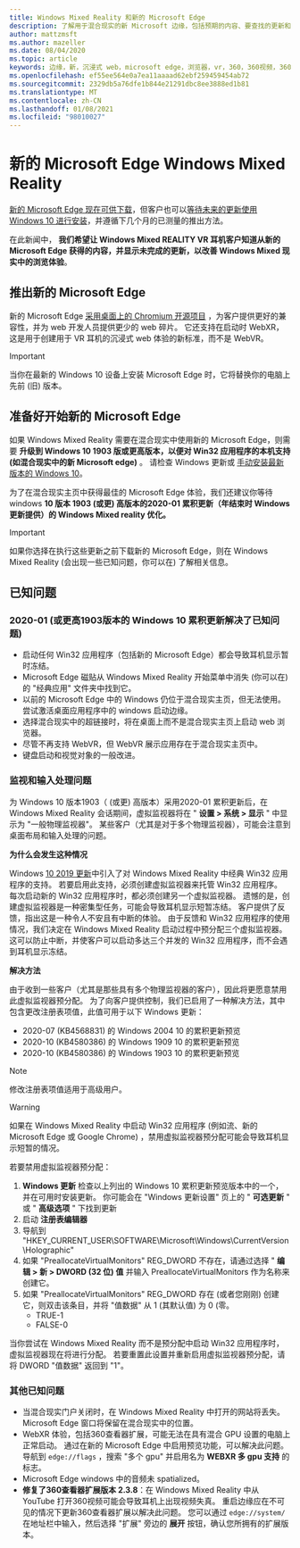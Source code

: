 ```yaml
---
title: Windows Mixed Reality 和新的 Microsoft Edge
description: 了解用于混合现实的新 Microsoft 边缘，包括预期的内容、要查找的更新和已知问题。
author: mattzmsft
ms.author: mazeller
ms.date: 08/04/2020
ms.topic: article
keywords: 边缘，新，沉浸式 web，microsoft edge，浏览器，vr，360，360视频，360 viewer，webxr，webvr
ms.openlocfilehash: ef55ee564e0a7ea11aaaad62ebf259459454ab72
ms.sourcegitcommit: 2329db5a76dfe1b844e21291dbc8ee3888ed1b81
ms.translationtype: MT
ms.contentlocale: zh-CN
ms.lasthandoff: 01/08/2021
ms.locfileid: "98010027"
---
```

# <a name="the-new-microsoft-edge-for-windows-mixed-reality"></a>新的 Microsoft Edge Windows Mixed Reality

[新的 Microsoft Edge 现在可供下载](https://blogs.windows.com/windowsexperience/?p=173496)，但客户也可以[等待未来的更新使用 Windows 10 进行安装](https://blogs.windows.com/msedgedev/2020/01/15/upgrading-new-microsoft-edge-79-chromium/)，并遵循下几个月的已测量的推出方法。 

在此新闻中， **我们希望让 Windows Mixed REALITY VR 耳机客户知道从新的 Microsoft Edge 获得的内容，并显示未完成的更新，以改善 Windows Mixed 现实中的浏览体验**。

## <a name="introducing-the-new-microsoft-edge"></a>推出新的 Microsoft Edge

新的 Microsoft Edge [采用桌面上的 Chromium 开源项目](https://blogs.windows.com/windowsexperience/2018/12/06/microsoft-edge-making-the-web-better-through-more-open-source-collaboration/) ，为客户提供更好的兼容性，并为 web 开发人员提供更少的 web 碎片。 它还支持在启动时 WebXR，这是用于创建用于 VR 耳机的沉浸式 web 体验的新标准，而不是 WebVR。

>[!IMPORTANT]
>当你在最新的 Windows 10 设备上安装 Microsoft Edge 时，它将替换你的电脑上先前 (旧) 版本。

## <a name="getting-ready-for-the-new-microsoft-edge"></a>准备好开始新的 Microsoft Edge

如果 Windows Mixed Reality 需要在混合现实中使用新的 Microsoft Edge，则需要 **升级到 Windows 10 1903 版或更高版本，以便对 Win32 应用程序的本机支持 (如混合现实中的新 Microsoft edge)** 。 请检查 Windows 更新或 [手动安装最新版本的 Windows 10](https://www.microsoft.com/en-us/software-download/windows10)。

为了在混合现实主页中获得最佳的 Microsoft Edge 体验，我们还建议你等待 windows **10 版本 1903 (或更) 高版本的2020-01 累积更新（年结束时 Windows 更新提供）的 Windows Mixed reality 优化。**

>[!IMPORTANT]
>如果你选择在执行这些更新之前下载新的 Microsoft Edge，则在 Windows Mixed Reality (会出现一些已知问题，你可以在) 了解相关信息。

## <a name="known-issues"></a>已知问题

### <a name="known-issues-resolved-by-the-2020-01-cumulative-update-for-windows-10-version-1903-or-later"></a>2020-01 (或更高1903版本的 Windows 10 累积更新解决了已知问题) 

- 启动任何 Win32 应用程序（包括新的 Microsoft Edge）都会导致耳机显示暂时冻结。
- Microsoft Edge 磁贴从 Windows Mixed Reality 开始菜单中消失 (你可以在) 的 "经典应用" 文件夹中找到它。
- 以前的 Microsoft Edge 中的 Windows 仍位于混合现实主页，但无法使用。 尝试激活桌面应用程序中的 windows 启动边缘。
- 选择混合现实中的超链接时，将在桌面上而不是混合现实主页上启动 web 浏览器。
- 尽管不再支持 WebVR，但 WebVR 展示应用存在于混合现实主页中。
- 键盘启动和视觉对象的一般改进。

### <a name="monitor-and-input-handling-issues"></a>监视和输入处理问题

为 Windows 10 版本1903（ (或更) 高版本）采用2020-01 累积更新后，在 Windows Mixed Reality 会话期间，虚拟监视器将在 " **设置 > 系统 > 显示** " 中显示为 "一般物理监视器"。 某些客户（尤其是对于多个物理监视器），可能会注意到桌面布局和输入处理的问题。

**为什么会发生这种情况**

Windows [10 2019 更新](https://docs.microsoft.com/windows/mixed-reality/enthusiast-guide/release-notes-may-2019)中引入了对 Windows Mixed Reality 中经典 Win32 应用程序的支持。 若要启用此支持，必须创建虚拟监视器来托管 Win32 应用程序。 每次启动新的 Win32 应用程序时，都必须创建另一个虚拟监视器。 遗憾的是，创建虚拟监视器是一种密集型任务，可能会导致耳机显示短暂冻结。 客户提供了反馈，指出这是一种令人不安且有中断的体验。 由于反馈和 Win32 应用程序的使用情况，我们决定在 Windows Mixed Reality 启动过程中预分配三个虚拟监视器。 这可以防止中断，并使客户可以启动多达三个并发的 Win32 应用程序，而不会遇到耳机显示冻结。

**解决方法**

由于收到一些客户（尤其是那些具有多个物理监视器的客户），因此将更愿意禁用此虚拟监视器预分配。 为了向客户提供控制，我们已启用了一种解决方法，其中包含更改注册表项值，此值可用于以下 Windows 更新：

- 2020-07 (KB4568831) 的 Windows 2004 10 的累积更新预览
- 2020-10 (KB4580386) 的 Windows 1909 10 的累积更新预览
- 2020-10 (KB4580386) 的 Windows 1903 10 的累积更新预览

>[!NOTE]
>修改注册表项值适用于高级用户。

>[!WARNING]
>如果在 Windows Mixed Reality 中启动 Win32 应用程序 (例如流、新的 Microsoft Edge 或 Google Chrome) ，禁用虚拟监视器预分配可能会导致耳机显示短暂的情况。

若要禁用虚拟监视器预分配：
1. **Windows 更新** 检查以上列出的 Windows 10 累积更新预览版本中的一个，并在可用时安装更新。 你可能会在 "Windows 更新设置" 页上的 " **可选更新** " 或 " **高级选项** " 下找到更新
2. 启动 **注册表编辑器**
3. 导航到 "HKEY_CURRENT_USER\SOFTWARE\Microsoft\Windows\CurrentVersion\Holographic\"
4. 如果 "PreallocateVirtualMonitors" REG_DWORD 不存在，请通过选择 " **编辑 > 新 > DWORD (32 位) 值** 并输入 PreallocateVirtualMonitors 作为名称来创建它。
5. 如果 "PreallocateVirtualMonitors" REG_DWORD 存在 (或者您刚刚) 创建它，则双击该条目，并将 "值数据" 从 1 (其默认值) 为 0 (零。
    * TRUE-1
    * FALSE-0

当你尝试在 Windows Mixed Reality 而不是预分配中启动 Win32 应用程序时，虚拟监视器现在将进行分配。 若要重置此设置并重新启用虚拟监视器预分配，请将 DWORD "值数据" 返回到 "1"。

### <a name="other-known-issues"></a>其他已知问题

-   当混合现实门户关闭时，在 Windows Mixed Reality 中打开的网站将丢失。 Microsoft Edge 窗口将保留在混合现实中的位置。
- WebXR 体验，包括360查看器扩展，可能无法在具有混合 GPU 设置的电脑上正常启动。 通过在新的 Microsoft Edge 中启用预览功能，可以解决此问题。 导航到 `edge://flags` ，搜索 "多个 gpu" 并启用名为 **WEBXR 多 gpu 支持** 的标志。
-   Microsoft Edge windows 中的音频未 spatialized。
-   **修复了360查看器扩展版本 2.3.8**：在 Windows Mixed Reality 中从 YouTube 打开360视频可能会导致耳机上出现视频失真。 重启边缘应在不可见的情况下更新360查看器扩展以解决此问题。 您可以通过 `edge://system/` 在地址栏中输入，然后选择 "扩展" 旁边的 **展开** 按钮，确认您所拥有的扩展版本。
